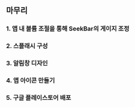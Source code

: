 ## 마무리

### 1. 앱 내 볼륨 조절을 통해 SeekBar의 게이지 조정

### 2. 스플래시 구성

### 3. 알림창 디자인

### 4. 앱 아이콘 만들기

### 5. 구글 플레이스토어 배포
